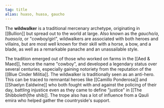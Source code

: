 ```yaml
---
tag: title
alias: huaso, huasa, gaucho
---
```

The **wildwalker** is a traditional mercenary archetype, originating in [[Bullion]] but spread out to the world at large. Also known as the *gaucho/a*, *huaso/a*, or "cowboy/girl", wildwalkers are associated with both heroes and villains, but are most well known for their skill with a horse, a bow, and a blade, as well as a remarkable panache and an unassailable style. 

The tradition emerged out of those who worked on farms in the [[Aed & Maed]], hence the name "cowboy", and developed a legendary status over several centuries, especially gaining notoriety from the reputation of the [[Blue Cinder Militia]]. The wildwalker is traditionally seen as an anti-hero. This can be traced to remnantal heroes like [[Camillo Ponderosa]] and [[Shaelyn Ealdwine]] who both fought with and against the policing of their day, battling injustice even as they came to define "justice" in [[The Shibboleth|the shib]]. The trope also has a lot of influence from a Qauli emira who helped gather the countryside's support.